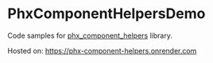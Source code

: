 # PhxComponentHelpersDemo

Code samples for [phx_component_helpers](https://github.com/cblavier/phx_component_helpers) library.

Hosted on: https://phx-component-helpers.onrender.com
